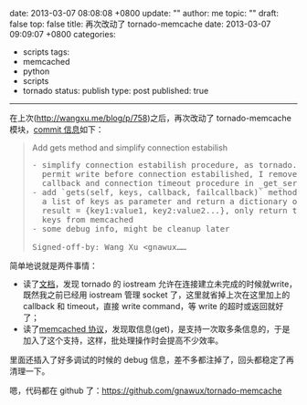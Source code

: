 date: 2013-03-07 08:08:08 +0800
update: ""
author: me
topic: ""
draft: false
top: false
title: 再次改动了 tornado-memcache
date: 2013-03-07 09:09:07 +0800
categories:
- scripts
tags:
- memcached
- python
- scripts
- tornado
status: publish
type: post
published: true
---
<p>在上次(<a href="http://wangxu.me/blog/p/758">http://wangxu.me/blog/p/758</a>)之后，再次改动了 tornado-memcache 模块，<a href="https://github.com/gnawux/tornado-memcache/commit/10c5236cb7df764e20986db5cca6868c26e845a7" target="_blank">commit 信息</a>如下：</p>

<blockquote><p>Add gets method and simplify connection estabilish</p>

<div>

<pre>- simplify connection estabilish procedure, as tornado.iostream
  permit write before connection estabilished, I removed the
  callback and connection timeout procedure in _get_server()
- add `gets(self, keys, callback, failcallback)` method, receive
  a list of keys as parameter and return a dictionary of results
  result = {key1:value1, key2:value2...}, only return the got
  keys from memcached
- some debug info, might be cleanup later

Signed-off-by: Wang Xu &lt;gnawux……</pre>

</div>

</blockquote>

<p>简单地说就是两件事情：</p>

<ul>

<li><span style="line-height: 13px;">读了<a href="http://www.tornadoweb.org/documentation/iostream.html#tornado.iostream.IOStream.connect" target="_blank">文档</a>，发现 tornado 的 iostream 允许在连接建立未完成的时候就write，既然我之前已经用 iostream 管理 socket 了，这里就省掉上次在这里加上的callback 和 timeout，直接 write command，等 write 的超时或返回就好了；</span></li>

<li>读了<a href="https://github.com/memcached/memcached/blob/master/doc/protocol.txt" target="_blank">memcached 协议</a>，发现取信息(get)，是支持一次取多条信息的，于是加入了这个支持，这样，批处理操作时会提高不少效率。</li>

</ul>

<p>里面还插入了好多调试的时候的 debug 信息，差不多都注掉了，回头都稳定了再清理一下。</p>

<p>嗯，代码都在 github 了：<a href="https://github.com/gnawux/tornado-memcache" target="_blank">https://github.com/gnawux/tornado-memcache</a></p>
